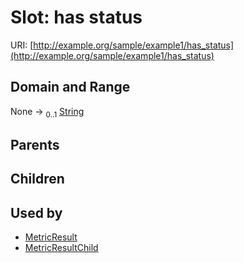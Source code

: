
# Slot: has status



URI: [http://example.org/sample/example1/has_status](http://example.org/sample/example1/has_status)


## Domain and Range

None &#8594;  <sub>0..1</sub> [String](types/String.md)

## Parents


## Children


## Used by

 * [MetricResult](MetricResult.md)
 * [MetricResultChild](MetricResultChild.md)
